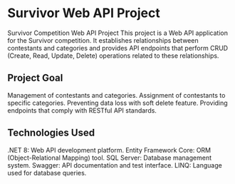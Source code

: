 # Survivor Web API Project

Survivor Competition Web API Project
This project is a Web API application for the Survivor competition. 
It establishes relationships between contestants and categories and provides API endpoints that perform CRUD (Create, Read, Update, Delete) operations related to these relationships.

## Project Goal

Management of contestants and categories.
Assignment of contestants to specific categories.
Preventing data loss with soft delete feature.
Providing endpoints that comply with RESTful API standards.

## Technologies Used

.NET 8: Web API development platform.
Entity Framework Core: ORM (Object-Relational Mapping) tool.
SQL Server: Database management system.
Swagger: API documentation and test interface.
LINQ: Language used for database queries.
